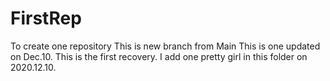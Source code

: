 # FirstRep
To create one repository
This is new branch from Main
This is one updated on Dec.10. This is the first recovery.
I add one pretty girl in this folder on 2020.12.10.
